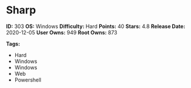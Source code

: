 # Sharp

**ID:** 303
**OS:** Windows
**Difficulty:** Hard
**Points:** 40
**Stars:** 4.8
**Release Date:** 2020-12-05
**User Owns:** 949
**Root Owns:** 873

**Tags:**
- Hard
- Windows
- Windows
- Web
- Powershell

